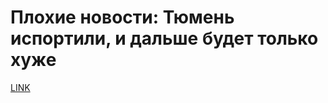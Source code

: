 # Плохие новости: Тюмень испортили, и дальше будет только хуже



[LINK](https://varlamov.ru/2410522.html)